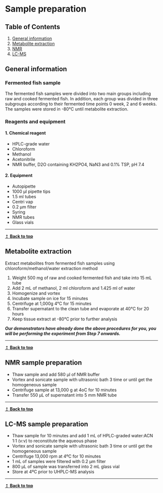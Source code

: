 # Sample preparation

## Table of Contents
1. [General information](#general)
2. [Metabolite extraction](#metabolite)
3. [NMR](#nmr)
4. [LC-MS](#lcms)

## General information <a name="general"></a>
### Fermented fish sample
The fermented fish samples were divided into two main groups including raw and cooked fermented fish. In addition, each group was divided in three subgroups according to their fermented time points 0 week, 2 and 6 weeks. The samples were stored in -80°C until metabolite extraction.

### Reagents and equipment
#### 1. Chemical reagent
-	HPLC-grade water
-	Chloroform
-	Methanol
-	Acetonitrile
-	NMR buffer, D2O containing KH2PO4, NaN3 and 0.1% TSP, pH 7.4 

#### 2. Equipment
- Autopipette
-	1000 µl pipette tips
-	1.5 ml tubes
-	Centri vap
-	0.2 µm filter 
- Syring
- NMR tubes
-	Glass vials

---
[↥ **Back to top**](#top)

## Metabolite extraction <a name="metabolite"></a>
Extract metabolites from fermented fish samples using chloroform/methanol/water extraction method
1. Weight 500 mg of raw and cooked fermented fish and take into 15 mL tube 
2. Add 2 mL of methanol, 2 ml chloroform and 1.425 ml of water
3. Homogenize and vortex  
4. Incubate sample on ice for 15 minutes 
5. Centrifuge at 1,000g 4°C for 15 minutes  
6. Transfer supernatant to the clean tube and evaporate at 40°C for 20 hours
7. Keep tissue extract at -80°C prior to further analysis

**_Our demonstrators have already done the above procedures for you, you will be performing the experiment from Step 7 onwards._**

---
[↥ **Back to top**](#top)

## NMR sample preparation <a name="nmr"></a>
- Thaw sample and add 580 µl of NMR buffer 
- Vortex and sonicate sample with ultrasonic bath 3 time or until get the homogeneous sample
-	Centrifuge sample at 13,000 g at 4oC for 10 minutes 
-	Transfer 550 µL of supernatant into 5 mm NMR tube

---
[↥ **Back to top**](#top)

## LC-MS sample preparation <a name="lcms"></a>
- Thaw sample for 10 minutes and add 1 mL of HPLC-graded water:ACN 1:1 (v:v) to reconstitute the aqueous phase
-	Vortex and sonicate sample with ultrasonic bath 3 time or until get the homogeneous sample
-	Centrifuge 13,000 rpm at 4ºC for 10 minutes 
- 1 mL of samples were filtered with 0.2 µm filter 
-	800 µL of sample was transferred into 2 mL glass vial
- Store at 4ºC prior to UHPLC-MS analysis

---
[↥ **Back to top**](#top)
